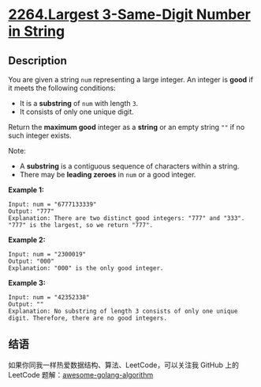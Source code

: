 # [2264.Largest 3-Same-Digit Number in String][title]

## Description
You are given a string `num` representing a large integer. An integer is **good** if it meets the following conditions:

- It is a **substring** of `num` with length `3`.
- It consists of only one unique digit.

Return the **maximum good** integer as a **string** or an empty string `""` if no such integer exists.

Note:

- A **substring** is a contiguous sequence of characters within a string.
- There may be **leading zeroes** in `num` or a good integer.

**Example 1:**

```
Input: num = "6777133339"
Output: "777"
Explanation: There are two distinct good integers: "777" and "333".
"777" is the largest, so we return "777".
```

**Example 2:**

```
Input: num = "2300019"
Output: "000"
Explanation: "000" is the only good integer.
```

**Example 3:**

```
Input: num = "42352338"
Output: ""
Explanation: No substring of length 3 consists of only one unique digit. Therefore, there are no good integers.
```

## 结语

如果你同我一样热爱数据结构、算法、LeetCode，可以关注我 GitHub 上的 LeetCode 题解：[awesome-golang-algorithm][me]

[title]: https://leetcode.com/problems/largest-3-same-digit-number-in-string/
[me]: https://github.com/kylesliu/awesome-golang-algorithm
